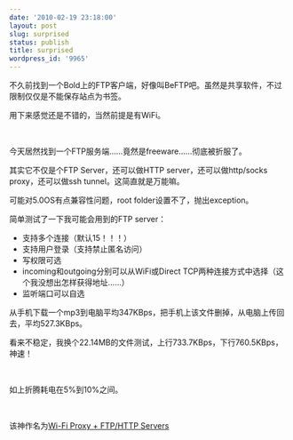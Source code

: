 ```yaml
---
date: '2010-02-19 23:18:00'
layout: post
slug: surprised
status: publish
title: surprised
wordpress_id: '9965'
---
```


不久前找到一个Bold上的FTP客户端，好像叫BeFTP吧。虽然是共享软件，不过限制仅仅是不能保存站点为书签。

用下来感觉还是不错的，当然前提是有WiFi。

 

今天居然找到一个FTP服务端……竟然是freeware……彻底被折服了。

其实它不仅是个FTP Server，还可以做HTTP server，还可以做http/socks proxy，还可以做ssh tunnel。这简直就是万能嘛。

可能对5.0OS有点兼容性问题，root folder设置不了，抛出exception。

简单测试了一下我可能会用到的FTP server：

  * 支持多个连接（默认15！！！）
  * 支持用户登录（支持禁止匿名访问）
  * 写权限可选
  * incoming和outgoing分别可以从WiFi或Direct TCP两种连接方式中选择（这个我没想出怎样获得地址……）
  * 监听端口可以自选

从手机下载一个mp3到电脑平均347KBps，把手机上该文件删掉，从电脑上传回去，平均527.3KBps。

看来不稳定，我换个22.14MB的文件测试，上行733.7KBps，下行760.5KBps，神速！

 

如上折腾耗电在5%到10%之间。

 

该神作名为[Wi-Fi Proxy + FTP/HTTP Servers](http://www.foryourblackberry.com)
